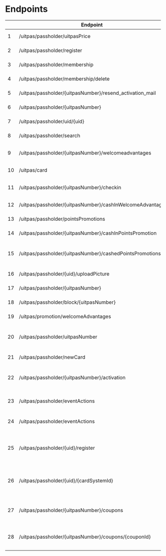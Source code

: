 ---
---

# Endpoints

|  | Endpoint | Method | Beschrijving | Authenticatie |
| --- | --- | --- | --- | --- |
| 1 | /uitpas/passholder/uitpasPrice | GET | Ophalen prijs uitpas | Balie Medewerker |
| 2 | /uitpas/passholder/register | POST | Registeren van pashouder | Balie Medewerker |
| 3 | /uitpas/passholder/membership | POST | Registreren van lidmaatschap | Balie Medewerker |
| 4 | /uitpas/passholder/membership/delete | POST | Verwijderen van lidmaatschap | Balie Medewerker |
| 5 | /uitpas/passholder/{uitpasNumber}/resend_activation_mail | POST | Activatie email opnieuw versturen | Balie Medewerker |
| 6 | /uitpas/passholder/{uitpasNumber} | GET | Ophalen pashouder | Balie Medewerker |
| 7 | /uitpas/passholder/uid/{uid} | GET | Ophalen pashouder | Balie Medewerker |
| 8 | /uitpas/passholder/search | GET | Zoeken van pashouder | Comsumer Request |
| 9 | /uitpas/passholder/{uitpasNumber}/welcomeadvantages | GET | Ophalen welkomstvoordelen voor pashouder | Balie Medewerker |
| 10 | /uitpas/card | GET | Opzoeken van uitpasnummer | Consumer request |
| 11 | /uitpas/passholder/{uitpasNumber}/checkin | POST | Inchecken pashouder voor event | Balie Medewerker |
| 12 | /uitpas/passholder/{uitpasNumber}/cashInWelcomeAdvantage | POST | Verzilveren welkomstvoordeel | Balie Medewerker |
| 13 | /uitpas/passholder/pointsPromotions | GET | Ophalen omruilvoordelen | Consumer Request |
| 14 | /uitpas/passholder/{uitpasNumber}/cashInPointsPromotion | POST | Punten verzilveren | Balie Medewerker |
| 15 | /uitpas/passholder/{uitpasNumber}/cashedPointsPromotions | GET | Ophalen verzilverde omruilvoordelen voor pashouder. | Balie Medewerker |
| 16 | /uitpas/passholder/{uid}/uploadPicture | POST | Upload van e-id pasfoto | Balie Medewerker |
| 17 | /uitpas/passholder/{uitpasNumber} | POST | Update gegevens pashouder | Balie Medewerker |
| 18 | /uitpas/passholder/block/{uitpasNumber} | POST | Uitpas blokkeren | Balie Medewerker |
| 19 | /uitpas/promotion/welcomeAdvantages | GET | Opzoeken van welkomstvoordelen | Consumer request |
| 20 | /uitpas/passholder/uitpasNumber | GET | Uitpasnummer opzoeken op basis van het chipnummer | Balie Medewerker |
| 21 | /uitpas/passholder/newCard | POST | Nieuwe kaart registreren | Balie Medewerker |
| 22 | /uitpas/passholder/{uitpasNumber}/activation | GET | Activatie code opvragen op basis van geboortedatum | Consumer request |
| 23 | /uitpas/passholder/eventActions | GET | Acties voor een pashouder aan een balie opvragen | Balie Medewerker |
| 24 | /uitpas/passholder/eventActions | POST | Acties voor een pashouder aan een balie uitvoeren | Balie Medewerker |
| 25 | /uitpas/passholder/{uid}/register | POST | Bestaande pashouder registreren bij een nieuw kaartsysteem | Balie Medewerker |
| 26 | /uitpas/passholder/{uid}/{cardSystemId} | POST | Kaartsysteem specifieke pashouder gegevens aanpassen | Balie Medewerker |
| 27 | /uitpas/passholder/{uitpasNumber}/coupons | GET | Opzoeken van coupons | Balie Medewerker of eigenaar uitpas |
| 28 | /uitpas/passholder/{uitpasNumber}/coupons/{couponId} | GET | Opzoeken van een coupon | Balie Medewerker of eigenaar uitpas |